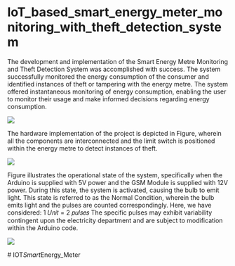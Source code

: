 # IoT_based_smart_energy_meter_monitoring_with_theft_detection_system
The development and implementation of the Smart Energy Metre Monitoring and Theft 
Detection System was accomplished with success. The system successfully monitored the 
energy consumption of the consumer and identified instances of theft or tampering with the 
energy metre. The system offered instantaneous monitoring of energy consumption, enabling 
the user to monitor their usage and make informed decisions regarding energy consumption.

<img src="images/Screenshot (7).png">


The hardware implementation of the project is depicted in Figure, wherein all the 
components are interconnected and the limit switch is positioned within the energy metre to 
detect instances of theft.


<img src="images/Screenshot (8).png">


Figure illustrates the operational state of the system, specifically when the Arduino is 
supplied with 5V power and the GSM Module is supplied with 12V power. During this state, 
the system is activated, causing the bulb to emit light. This state is referred to as the Normal
Condition, wherein the bulb emits light and the pulses are counted correspondingly. 
Here, we have considered:
1 𝑈𝑛𝑖𝑡 = 2 𝑝𝑢𝑙𝑠𝑒𝑠
The specific pulses may exhibit variability contingent upon the electricity department and are 
subject to modification within the Arduino code.


<img src="images/Screenshot (9).png">

#   I O T _ S m a r t _ E n e r g y _ M e t e r  
 